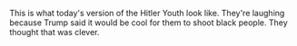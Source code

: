 This is what today's version of the Hitler Youth look like. They're laughing because Trump said it would be cool for them to shoot black people. They thought that was clever. 
